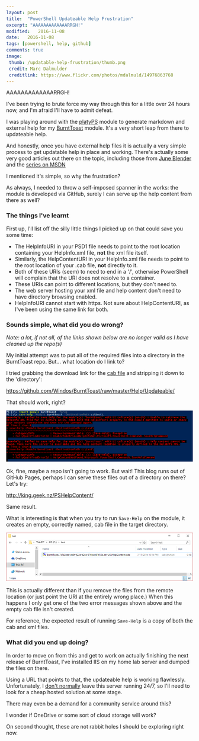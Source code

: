 ```yaml
---
layout: post
title:  "PowerShell Updateable Help Frustration"
excerpt: "AAAAAAAAAAAAARRGH!"
modified:   2016-11-08
date:   2016-11-08
tags: [powershell, help, github]
comments: true
image:
 thumb: /updatable-help-frustration/thumb.png
 credit: Marc Dalmulder
 creditlink: https://www.flickr.com/photos/mdalmuld/14976863768
---
```


AAAAAAAAAAAAARRGH!

I've been trying to brute force my way through this for a little over 24 hours now, and I'm afraid I'll have to admit defeat.

I was playing around with the [platyPS](https://github.com/PowerShell/platyPS) module to generate markdown and external help for my [BurntToast](https://github.com/Windos/BurntToast) module. It's a very short leap from there to updateable help.

And honestly, once you have external help files it is actually a very simple process to get updatable help in place and working. There's actually some very good articles out there on the topic, including those from [June Blender](http://info.sapien.com/index.php/scripting/scripting-help/helpuri-v-helpinfouri) and the [series on MSDN](https://msdn.microsoft.com/en-us/library/hh852754(v=vs.85).aspx)

I mentioned it's simple, so why the frustration?

As always, I needed to throw a self-imposed spanner in the works: the module is developed via GitHub, surely I can serve up the help content from there as well?

### The things I've learnt

First up, I'll list off the silly little things I picked up on that could save you some time:

* The HelpInfoURI in your PSD1 file needs to point to the root location containing your HelpInfo.xml file, **not** the xml file itself.
* Similarly, the HelpContentURI in your HelpInfo.xml file needs to point to the root location of your .cab file, **not** directly to it.
* Both of these URIs (seem) to need to end in a '/', otherwise PowerShell will complain that the URI does not resolve to a container.
* These URIs can point to different locations, but they don't need to.
* The web server hosting your xml file and help content don't need to have directory browsing enabled.
* HelpInfoURI cannot start with https. Not sure about HelpContentURI, as I've been using the same link for both.

### Sounds simple, what did you do wrong?

*Note: a lot, if not all, of the links shown below are no longer valid as I have cleaned up the repo(s)*

My initial attempt was to put all of the required files into a directory in the BurntToast repo. But... what location do I link to?

I tried grabbing the download link for the [cab file](https://github.com/Windos/BurntToast/raw/master/Help/Updateable/BurntToast_751a2aeb-a68f-422e-a2ea-376bdd81612a_en-US_helpcontent.cab) and stripping it down to the 'directory':

https://github.com/Windos/BurntToast/raw/master/Help/Updateable/

That should work, right?

![First nope](/images/updatable-help-frustration/nope1.png)

Ok, fine, maybe a repo isn't going to work. But wait! This blog runs out of GitHub Pages, perhaps I can serve these files out of a directory on there? Let's try:

http://king.geek.nz/PSHelpContent/

Same result.

What is interesting is that when you try to run `Save-Help` on the module, it creates an empty, correctly named, cab file in the target directory.

![Empty file](/images/updatable-help-frustration/folder.png)

This is actually different than if you remove the files from the remote location (or just point the URI at the entirely wrong place.) When this happens I only get one of the two error messages shown above and the empty cab file isn't created.

For reference, the expected result of running `Save-Help` is a copy of both the cab and xml files.

### What did you end up doing?

In order to move on from this and get to work on actually finishing the next release of BurntToast, I've installed IIS on my home lab server and dumped the files on there.

Using a URL that points to that, the updateable help is working flawlessly. Unfortunately, I [don't normally](https://king.geek.nz/2016/07/04/home-server-shutdown/) leave this server running 24/7, so I'll need to look for a cheap hosted solution at some stage.

There may even be a demand for a community service around this?

I wonder if OneDrive or some sort of cloud storage will work?

On second thought, these are not rabbit holes I should be exploring right now.
